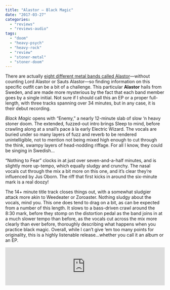 ```yaml
---
title: "Alastor – Black Magic"
date: "2017-03-27"
categories: 
  - "reviews"
  - "reviews-audio"
tags: 
  - "doom"
  - "heavy-psych"
  - "heavy-rock"
  - "review"
  - "stoner-metal"
  - "stoner-doom"
---
```


There are actually [eight different metal bands called Alastor](http://www.metal-archives.com/search?searchString=alastor&type=band_name)—without counting Lord Alastor or Sauts Alastor—so finding information on this specific outfit can be a bit of a challenge. This particular **Alastor** hails from Sweden, and are made more mysterious by the fact that each band member goes by a single initial. Not sure if I should call this an EP or a proper full-length, with three tracks spanning over 34 minutes, but in any case, it is their debut recording.

_Black Magic_ opens with “Enemy,” a nearly 12-minute slab of slow ‘n heavy stoner doom. The extended, fuzzed-out intro brings Sleep to mind, before crawling along at a snail’s pace à la early Electric Wizard. The vocals are buried under so many layers of fuzz and reverb to be rendered unintelligible, not to mention not being mixed high enough to cut through the think, swampy layers of head-nodding riffage. For all I know, they could be singing in Swedish…

“Nothing to Fear” clocks in at just over seven-and-a-half minutes, and is slightly more up-tempo, which equally sludgy and crunchy. The nasal vocals cut through the mix a bit more on this one, and it’s clear they’re influenced by Jus Oborn. The riff that first kicks in around the six-minute mark is a real doozy!

The 14+ minute title track closes things out, with a somewhat sludgier attack more akin to Weedeater or Zoroaster. Nothing sludgy about the vocals, mind you. This one does tend to drag on a bit, as can be expected from a number of this length. It slows to a bass-driven crawl around the 8:30 mark, before they stomp on the distortion pedal as the band joins in at a much slower tempo than before, as the vocals cut across the mix more clearly than ever before, thoroughly describing what happens when you practice black magic. Overall, while I can’t give ‘em too many points for originality, this is a highly listenable release…whether you call it an album or an EP.

<iframe style="border: 0; width: 100%; height: 120px;" src="https://bandcamp.com/EmbeddedPlayer/album=3468721229/size=large/bgcol=ffffff/linkcol=0687f5/tracklist=false/artwork=small/transparent=true/" width="300" height="150" seamless=""><a href="http://alastordoom.bandcamp.com/album/black-magic">Black Magic by Alastor</a></iframe>
